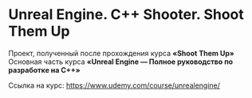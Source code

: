 ﻿# Unreal Engine. C++ Shooter. Shoot Them Up
Проект, полученный после прохождения курса **«Shoot Them Up»**  
Oсновная часть курса **«Unreal Engine — Полное руководство по разработке на С++»**

Ссылка на курс: https://www.udemy.com/course/unrealengine/
